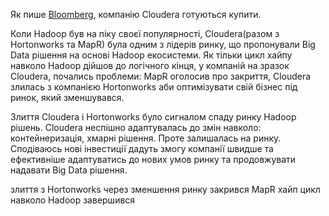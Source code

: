 Як пише [Bloomberg](https://www.bloomberg.com/news/articles/2021-06-01/kkr-cd-r-close-to-deal-to-take-cloudera-private-dow-jones-says), компанію Cloudera готуються купити.

Коли Hadoop був на піку своєї популярності, Cloudera(разом з Hortonworks та MapR) була одним з лідерів ринку, що пропонували Big Data рішення на основі Hadoop екосистеми. Як тільки цикл хайпу навколо Hadoop дійшов до логічного кінця, у компаній на зразок Cloudera, почались проблеми: MapR оголосив про закриття, Cloudera злилась з компанією Hortonworks аби оптимізувати свій бізнес під ринок, який зменшувався.

Злиття Cloudera і Hortonworks було сигналом спаду ринку Hadoop рішень. Cloudera неспішно адаптувалась до змін навколо: контейнеризація, хмарні рішення. Проте залишалась на ринку. Сподіваюсь нові інвестиції дадуть змогу компанії швидше та ефективніше адаптуватись до нових умов ринку та продовжувати надавати Big Data рішення.

злиття з Hortonworks через зменшення ринку
закрився MapR
хайп цикл навколо Hadoop завершився
